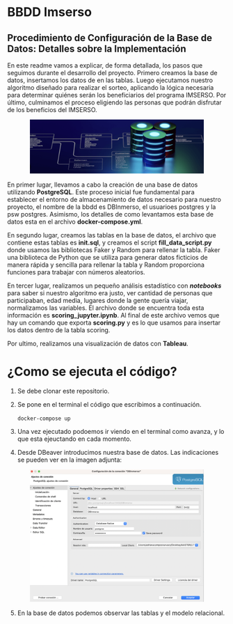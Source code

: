 
# BBDD Imserso 


## Procedimiento de Configuración de la Base de Datos: Detalles sobre la Implementación


 En este readme vamos a explicar, de forma detallada, los pasos que seguimos durante el desarrollo del proyecto. Primero creamos la base de datos, insertamos los datos de en las tablas. Luego ejecutamos nuestro algoritmo diseñado para realizar el sorteo, aplicando la lógica necesaria para determinar quiénes serán los beneficiarios del programa IMSERSO. Por último, culminamos el proceso eligiendo las personas que podrán disfrutar de los beneficios del IMSERSO.


<p align="center">
    <img src="imagenes/bbdd2.png" alt="Texto alternativo" width="400"/>
</p>

En primer lugar, llevamos a cabo la creación de una base de datos utilizando **PostgreSQL**. Este proceso inicial fue fundamental para establecer el entorno de almacenamiento de datos necesario para nuestro proyecto, el nombre de la bbdd es DBInmerso, el usuarioes postgres y la psw postgres. Asimismo, los detalles de como levantamos esta base de datos esta en el archivo **docker-compose.yml**.

En segundo lugar, creamos las tablas en la base de datos, el archivo que contiene estas tablas es **init.sql**, y creamos el script **fill_data_script.py** donde usamos las bibliotecas Faker y Random para rellenar la tabla. Faker una biblioteca de Python que se utiliza para generar datos ficticios de manera rápida y sencilla para rellenar la tabla y Random proporciona funciones para trabajar con números aleatorios.


En tercer lugar, realizamos un pequeño análisis estadístico con ***notebooks*** para saber si nuestro algoritmo era justo, ver cantidad de personas que participaban, edad media, lugares donde la gente quería viajar, normalizamos las variables. El archivo donde se encuentra toda esta información es **scoring_jupyter.ipynb**. Al final de este archivo vemos que hay un comando que exporta **scoring.py** y es lo que usamos para insertar los datos dentro de la tabla scoring.

Por ultimo, realizamos una visualización de datos con **Tableau**.



# ¿Como se ejecuta el código?
 
1. Se debe clonar este repositorio. 

2. Se pone en el terminal el código que escribimos a continuación.
   
   `docker-compose up`

3. Una vez ejecutado podoemos ir viendo en el terminal como avanza, y lo que esta ejeuctando en cada momento. 
   
4. Desde DBeaver introducimos nuestra base de datos. Las indicaciones se pueden ver en la imagen adjunta:


<p align="center">
    <img src="imagenes/acceso.png" alt="Texto alternativo" width="400"/>
</p>


5. En la base de datos podemos observar las tablas y el modelo relacional.



